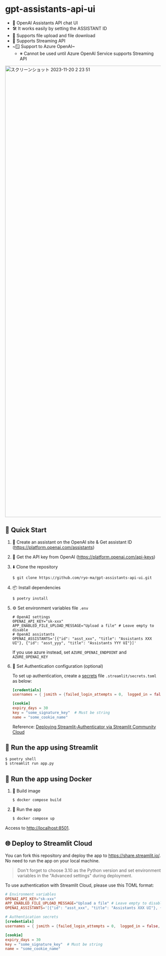 # gpt-assistants-api-ui

* 💬 OpenAI Assistants API chat UI
* 🛠️ It works easily by setting the ASSISTANT ID
* 📁 Supports file upload and file download
* 🏃 Supports Streaming API
* ~🪟 Support to Azure OpenAI~
  * ※ Cannot be used until Azure OpenAI Service supports Streaming API

<img width="1459" alt="スクリーンショット 2023-11-20 2 23 51" src="https://github.com/ryo-ma/gpt-assistants-api-ui/assets/6661165/5c288d51-196a-4919-bc4d-dc508146f58a">

## 🌟 Quick Start

1. 👤 Create an assistant on the OpenAI site & Get assistant ID (https://platform.openai.com/assistants)
2. 🔑 Get the API key from OpenAI (https://platform.openai.com/api-keys)
3. ⬇️ Clone the repository

    ```bash
    $ git clone https://github.com/ryo-ma/gpt-assistants-api-ui.git
    ```

4. 📦 Install dependencies

    ```bash
    $ poetry install
    ```

5. ⚙️ Set environment variables file `.env`

    ```dotenv
    # OpenAI settings
    OPENAI_API_KEY="sk-xxx"
    APP_ENABLED_FILE_UPLOAD_MESSAGE="Upload a file" # Leave empty to disable
    # OpenAI assistants
    OPENAI_ASSISTANTS='[{"id": "asst_xxx", "title": "Assistants XXX UI"}, {"id": "asst_yyy", "title": "Assistants YYY UI"}]'
    ```
    If you use azure instead, set `AZURE_OPENAI_ENDPOINT` and `AZURE_OPENAI_KEY`

6. 🔑 Set Authentication configuration (optional)

    To set up authentication, create a [secrets](https://docs.streamlit.io/deploy/streamlit-community-cloud/deploy-your-app/secrets-management) file `.streamlit/secrets.toml`  as below:
    
    ```toml
    [credentials]
    usernames = { jsmith = {failed_login_attempts = 0,  logged_in = false, name = "John Smith", password = "abc"}, rbriggs = {failed_login_attempts = 0,  logged_in = false, name = "R Briggs", password = "abc"}}
 
    [cookie]
    expiry_days = 30
    key = "some_signature_key"  # Must be string
    name = "some_cookie_name"
    ```
    Reference:  [Deploying Streamlit-Authenticator via Streamlit Community Cloud](https://discuss.streamlit.io/t/deploying-streamlit-authenticator-via-streamlit-community-cloud/39085)

## 🏃‍️ Run the app using Streamlit


```bash
$ poetry shell
$ streamlit run app.py
```

## 🐳 Run the app using Docker

1. 💽 Build image

    ```bash
    $ docker compose build
    ```

2. 🏃‍️ Run the app

    ```bash
    $ docker compose up
    ```
Access to [http://localhost:8501](http://localhost:8501).

## 🌐 Deploy to Streamlit Cloud
You can fork this repository and deploy the app to https://share.streamlit.io/. No need to run the app on your local machine.

> Don't forget to choose 3.10 as the Python version and set environment variables in the "Advanced settings" during deployment.

To use authentication with Streamlit Cloud, please use this TOML format:

```toml
# Environment variables
OPENAI_API_KEY="sk-xxx"
APP_ENABLED_FILE_UPLOAD_MESSAGE="Upload a file" # Leave empty to disable
OPENAI_ASSISTANTS='[{"id": "asst_xxx", "title": "Assistants XXX UI"}, {"id": "asst_yyy", "title": "Assistants YYY UI"}]'

# Authentication secrets
[credentials]
usernames = { jsmith = {failed_login_attempts = 0,  logged_in = false, name = "John Smith", password = "abc"}, rbriggs = {failed_login_attempts = 0,  logged_in = false, name = "R Briggs", password = "abc"}}

[cookie]
expiry_days = 30
key = "some_signature_key"  # Must be string
name = "some_cookie_name"
```
